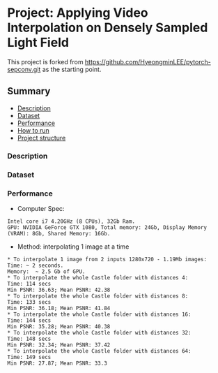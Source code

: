# Project: Applying Video Interpolation on Densely Sampled Light Field  
This project is forked from https://github.com/HyeongminLEE/pytorch-sepconv.git as the starting point.

## Summary
* [Description](#Description)
* [Dataset](#Dataset)
* [Performance](#Performance)
* [How to run](#How-to-run)
* [Project structure](#Project-structure)

### Description

### Dataset

### Performance
* Computer Spec:  
```
Intel core i7 4.20GHz (8 CPUs), 32Gb Ram.  
GPU: NVIDIA GeForce GTX 1080, Total memory: 24Gb, Display Memory (VRAM): 8Gb, Shared Memory: 16Gb.  
```

* Method: interpolating 1 image at a time
```
* To interpolate 1 image from 2 inputs 1280x720 - 1.19Mb images:  
Time: ~ 2 seconds.  
Memory:  ~ 2.5 Gb of GPU.
* To interpolate the whole Castle folder with distances 4:  
Time: 114 secs
Min PSNR: 36.63; Mean PSNR: 42.38  
* To interpolate the whole Castle folder with distances 8:  
Time: 133 secs  
Min PSNR: 36.18; Mean PSNR: 41.84  
* To interpolate the whole Castle folder with distances 16:  
Time: 144 secs 
Min PSNR: 35.28; Mean PSNR: 40.38
* To interpolate the whole Castle folder with distances 32:  
Time: 148 secs
Min PSNR: 32.34; Mean PSNR: 37.42 
* To interpolate the whole Castle folder with distances 64:  
Time: 149 secs
Min PSNR: 27.87; Mean PSNR: 33.3
```
